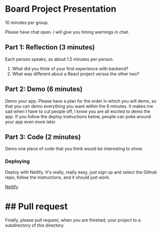 # Board Project Presentation
10 minutes per group.

Please have chat open. I will give you timing warnings in chat.

## Part 1: Reflection (3 minutes)

Each person speaks, so about 1.5 minutes per person.

1. What did you think of your first experience with backend?
2. What was different about a React project versus the other two?

## Part 2: Demo (6 minutes)
Demo your app. Please have a plan for the order in which you will demo, so that
you can demo everything you want within the 6 minutes. It makes me sad when I
have to cut people off, I know you are all excited to demo the app. If you
follow the deploy instructions below, people can poke around your app even more
later.

## Part 3: Code (2 minutes)
Demo one piece of code that you think would be interesting to show.

### Deploying
Deploy with Netlify. It's really, really easy, just sign up and select the
Github repo, follow the instructions, and it should just work.

[Netlify](https://app.netlify.com/signup)

# ## Pull request
Finally, please pull request, when you are finished, your project to a
subdirectory of this directory.



